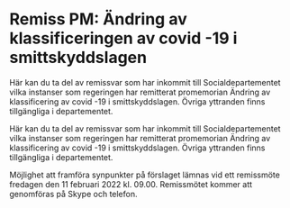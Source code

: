 # Remiss PM: Ändring av klassificeringen av covid -19 i smittskyddslagen

Här kan du ta del av remissvar som har inkommit till Socialdepartementet vilka instanser som regeringen har remitterat promemorian Ändring av klassificering av covid -19 i smittskyddslagen. Övriga yttranden finns tillgängliga i departementet.

Här kan du ta del av remissvar som har inkommit till Socialdepartementet vilka instanser som regeringen har remitterat promemorian Ändring av klassificering av covid -19 i smittskyddslagen. Övriga yttranden finns tillgängliga i departementet.

Möjlighet att framföra synpunkter på förslaget lämnas vid ett remissmöte fredagen den 11 februari 2022 kl. 09.00. Remissmötet kommer att genomföras på Skype och telefon.
